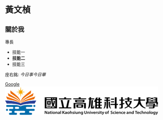 # 黃文楨

## 關於我

專長
* 技能一
* **技能二**
* 技能三

座右銘: *今日事今日畢*

[Google](http://www.google.com)
![google](nkust.png)
